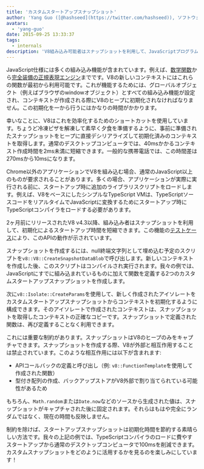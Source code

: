 ```yaml
---
title: 'カスタムスタートアップスナップショット'
author: 'Yang Guo ([@hashseed](https://twitter.com/hashseed)), ソフトウェアエンジニアおよびエンジンプリヒーターの提供者'
avatars:
  - 'yang-guo'
date: 2015-09-25 13:33:37
tags:
  - internals
description: 'V8組み込み可能者はスナップショットを利用して、JavaScriptプログラムの初期化によるスタートアップ時間を短縮できます。'
---
```

JavaScript仕様には多くの組み込み機能が含まれています。例えば、[数学関数](https://developer.mozilla.org/en/docs/Web/JavaScript/Reference/Global_Objects/Math)から[完全装備の正規表現エンジン](https://developer.mozilla.org/en/docs/Web/JavaScript/Guide/Regular_Expressions)までです。V8の新しいコンテキストにはこれらの関数が最初から利用可能です。これが機能するためには、グローバルオブジェクト（例えばブラウザのwindowオブジェクト）とすべての組み込み機能が設定され、コンテキストが作成される際にV8のヒープに初期化されなければなりません。この初期化を一から行うにはかなりの時間がかかります。

<!--truncate-->
幸いなことに、V8はこれを効率化するためのショートカットを使用しています。ちょうど冷凍ピザを解凍して素早く夕食を準備するように、事前に準備されたスナップショットをヒープに直接デシリアライズして初期化済みのコンテキストを取得します。通常のデスクトップコンピュータでは、40msかかるコンテキスト作成時間を2ms未満に短縮できます。一般的な携帯電話では、この時間差は270msから10msになります。

Chrome以外のアプリケーションでV8を組み込む場合、通常のJavaScript以上のものが要求されることがあります。多くの場合、アプリケーションが実際に実行される前に、スタートアップ時に追加のライブラリスクリプトをロードします。例えば、V8をベースにしたシンプルなTypeScript VMは、TypeScriptソースコードをリアルタイムでJavaScriptに変換するためにスタートアップ時にTypeScriptコンパイラをロードする必要があります。

2ヶ月前にリリースされたV8 v4.3以降、組み込み者はスナップショットを利用して、初期化によるスタートアップ時間を短縮できます。この機能の[テストケース](https://chromium.googlesource.com/v8/v8.git/+/4.5.103.9/test/cctest/test-serialize.cc#661)により、このAPIの動作が示されています。

スナップショットを作成するには、null終端文字列として埋め込む予定のスクリプトを`v8::V8::CreateSnapshotDataBlob`で呼び出します。新しいコンテキストを作成した後、このスクリプトはコンパイルされ実行されます。我々の例では、JavaScriptにすでに組み込まれているものに加えて関数を定義する2つのカスタムスタートアップスナップショットを作成します。

次に`v8::Isolate::CreateParams`を使用して、新しく作成されたアイソレートをカスタムスタートアップスナップショットからコンテキストを初期化するように構成できます。そのアイソレートで作成されたコンテキストは、スナップショットを取得したコンテキストの正確なコピーです。スナップショットで定義された関数は、再び定義することなく利用できます。

これには重要な制約があります。スナップショットはV8のヒープのみをキャプチャできます。スナップショットを作成する際、V8が外部と相互作用することは禁止されています。このような相互作用には以下が含まれます:

- APIコールバックの定義と呼び出し（例: `v8::FunctionTemplate`を使用して作成された関数）
- 型付き配列の作成、バックアップストアがV8外部で割り当てられている可能性があるため

もちろん、`Math.random`または`Date.now`などのソースから生成された値は、スナップショットがキャプチャされた後に固定されます。それらはもはや完全にランダムではなく、現在の時間も反映しません。

制約を除けば、スタートアップスナップショットは初期化時間を節約する素晴らしい方法です。我々の上記の例では、TypeScriptコンパイラのロードに費やすスタートアップから通常のデスクトップコンピュータで100msを削減できます。カスタムスナップショットをどのように活用するかを見るのを楽しみにしています！
